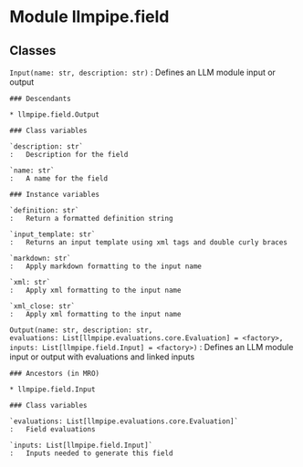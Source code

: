 Module llmpipe.field
====================

Classes
-------

`Input(name: str, description: str)`
:   Defines an LLM module input or output

    ### Descendants

    * llmpipe.field.Output

    ### Class variables

    `description: str`
    :   Description for the field

    `name: str`
    :   A name for the field

    ### Instance variables

    `definition: str`
    :   Return a formatted definition string

    `input_template: str`
    :   Returns an input template using xml tags and double curly braces

    `markdown: str`
    :   Apply markdown formatting to the input name

    `xml: str`
    :   Apply xml formatting to the input name

    `xml_close: str`
    :   Apply xml formatting to the input name

`Output(name: str, description: str, evaluations: List[llmpipe.evaluations.core.Evaluation] = <factory>, inputs: List[llmpipe.field.Input] = <factory>)`
:   Defines an LLM module input or output with evaluations and linked inputs

    ### Ancestors (in MRO)

    * llmpipe.field.Input

    ### Class variables

    `evaluations: List[llmpipe.evaluations.core.Evaluation]`
    :   Field evaluations

    `inputs: List[llmpipe.field.Input]`
    :   Inputs needed to generate this field